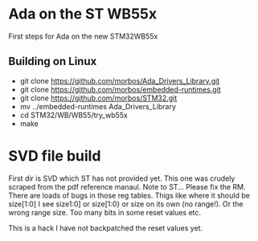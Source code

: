 # Ada on the ST WB55x

First steps for Ada on the new STM32WB55x

## Building on Linux
- git clone https://github.com/morbos/Ada_Drivers_Library.git
- git clone https://github.com/morbos/embedded-runtimes.git
- git clone https://github.com/morbos/STM32.git
- mv ../embedded-runtimes Ada_Drivers_Library
- cd STM32/WB/WB55/try_wb55x
- make

# SVD file build
First dir is SVD which ST has not provided yet. This one was crudely scraped from the pdf reference manaul. Note to ST... Please fix the RM. There are loads of bugs in those reg tables. Thigs like where it should be size[1:0] I see size1:0] or size[1:0} or size on its own (no range!). Or the wrong range size. Too many bits in some reset values etc.

This is a hack I have not backpatched the reset values yet.

